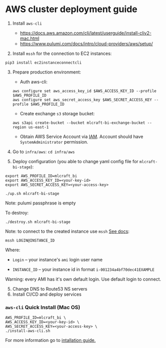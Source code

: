 # AWS cluster deployment guide

1. Install `aws-cli`
    * https://docs.aws.amazon.com/cli/latest/userguide/install-cliv2-mac.html
    * https://www.pulumi.com/docs/intro/cloud-providers/aws/setup/

2. Install `mssh` for the connection to EC2 instances: 
```
pip3 install ec2instanceconnectcli
```

3. Prepare production environment:
    * Auth aws-cli:
    ```
    aws configure set aws_access_key_id $AWS_ACCESS_KEY_ID --profile $AWS_PROFILE_ID
    aws configure set aws_secret_access_key $AWS_SECRET_ACCESS_KEY --profile $AWS_PROFILE_ID
    ```

    * Create exchange `s3` storage bucket:
    ```
    aws s3api create-bucket --bucket mlcraft-bi-exchange-bucket --region us-east-1
    ```

    * Obtain AWS Service Account via [IAM](https://console.aws.amazon.com/iam/home). Account should have `SystemAdministrator` permission.

3. Go to `infra/aws`: `cd infra/aws`

4. Deploy configuration (you able to change yaml config file for `mlcraft-bi-stage`):

```
export AWS_PROFILE_ID=mlcraft_bi
export AWS_ACCESS_KEY_ID=<your-key-id>
export AWS_SECRET_ACCESS_KEY=<your-access-key>

./up.sh mlcraft-bi-stage
```

Note: pulumi passphrase is empty

To destroy:

```
./destroy.sh mlcraft-bi-stage
```

Note: to connect to the created instance use `mssh` [See docs](https://docs.aws.amazon.com/AWSEC2/latest/UserGuide/ec2-instance-connect-set-up.html#ec2-instance-connect-install-eic-CLI):

```
mssh LOGIN@INSTANCE_ID
```

Where:

* `Login` – your instance's `ami` login user name

* `INSTANCE_ID` – your instance id in format `i-001234a4bf70dec41EXAMPLE`

Warning: every AMI has it's own default login. Use default login to connect.

5. Change DNS to Route53 NS servers
6. Install CI/CD and deploy services

### `aws-cli` Quick Install (Mac OS)

```
AWS_PROFILE_ID=mlcraft_bi \
AWS_ACCESS_KEY_ID=<your-key-id> \
AWS_SECRET_ACCESS_KEY=<your-access-key> \
./install-aws-cli.sh
```

For more information go to [intallation guide.](https://github.com/aws/aws-cli/tree/v2#installation)

